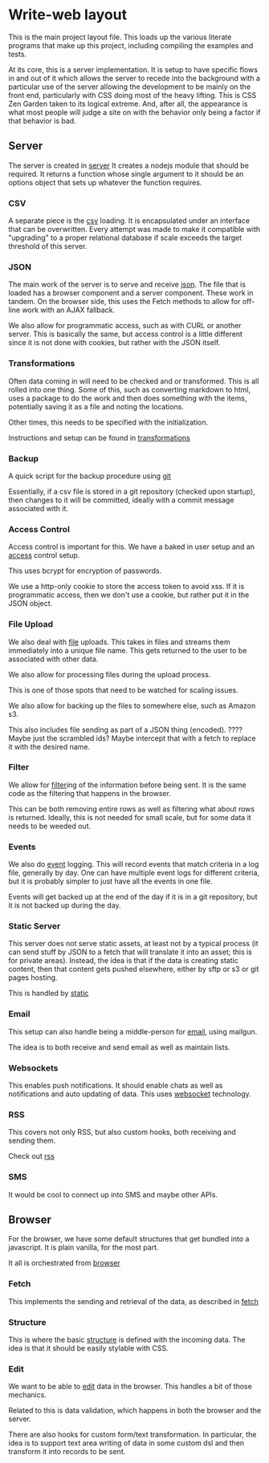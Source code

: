 # Write-web layout

This is the main project layout file. This loads up the various literate
programs that make up this project, including compiling the examples and
tests. 

At its core, this is a server implementation. It is setup to have specific
flows in and out of it which allows the server to recede into the background
with a particular use of the server allowing the development to be mainly on
the front end, particularly with CSS doing most of the heavy lifting. This is
CSS Zen Garden taken to its logical extreme. And, after all, the appearance is
what most people will judge a site on with the behavior only being a factor if
that behavior is bad. 


## Server

The server is created in [server](server.md "load:") It creates a nodejs
module that should be required. It returns a function whose single argument to
it should be an options object that sets up whatever the function requires. 


### CSV

A separate piece is the [csv](csv.md "load:") loading. It is encapsulated under an interface
that can be overwritten. Every attempt was made to make it compatible with
"upgrading" to a proper relational database if scale exceeds the target
threshold of this server.


### JSON

The main work of the server is to serve and receive [json](json.md "load:").
The file that is loaded has a browser component and a server component. These
work in tandem. On the browser side, this uses the Fetch methods to allow for
off-line work with an AJAX fallback. 


We also allow for programmatic access, such as with CURL or another server.
This is basically the same, but access control is a little different since it
is not done with cookies, but rather with the JSON itself. 


### Transformations

Often data coming in will need to be checked and or transformed. This is all
rolled into one thing. Some of this, such as converting markdown to html, uses
a package to do the work and then does something with the items, potentially
saving it as a file and noting the locations. 

Other times, this needs to be specified with the initialization. 

Instructions and setup can be found in 
[transformations](transformations.md "load:")


### Backup

A quick script for the backup procedure using [git](git.md "load:")

Essentially, if a csv file is stored in a git repository (checked upon
startup), then changes to it will be committed, ideally with a commit message
associated with it. 


### Access Control

Access control is important for this. We have a baked in user setup and an
[access](access.md "load:") control setup.

This uses bcrypt for encryption of passwords. 

We use a http-only cookie to store the access token to avoid xss. If it is
programmatic access, then we don't use a cookie, but rather put it in the JSON
object. 


### File Upload

We also deal with [file](file.md "load:") uploads. This takes in files and
streams them immediately into a unique file name. This gets returned to the
user to be associated with other data.   

We also allow for processing files during the upload process. 

This is one of those spots that need to be watched for scaling issues. 

We also allow for backing up the files to somewhere else, such as Amazon s3. 

This also includes file sending as part of a JSON thing (encoded). ???? Maybe
just the scrambled ids? Maybe intercept that with a fetch to replace it with
the desired name. 


### Filter

We allow for [filter](filter.md "load:")ing of the information before being sent. It is the same
code as the filtering that happens in the browser. 

This can be both removing entire rows as well as filtering what about rows is
returned. Ideally, this is not needed for small scale, but for some data it
needs to be weeded out. 


### Events

We also do [event](event.md "load:") logging. This will record events that
match criteria in a log file, generally by day. One can have multiple event
logs for different criteria, but it is probably simpler to just have all
the events in one file. 

Events will get backed up at the end of the day if it is in a git repository,
but it is not backed up during the day. 

### Static Server

This server does not serve static assets, at least not by a typical process
(it can send stuff by JSON to a fetch that will translate it into an asset;
this is for private areas). Instead, the idea is that if the data is creating
static content, then that content gets pushed elsewhere, either by sftp or s3
or git pages hosting. 

This is handled by [static](static.md "load:")

### Email

This setup can also handle being a middle-person for [email](email.md "load:"), using mailgun. 

The idea is to both receive and send email as well as maintain lists.  

### Websockets

This enables push notifications. It should enable chats as well as
notifications and auto updating of data. This uses [websocket](websocket.md "load:") technology.  


### RSS

This covers not only RSS, but also custom hooks, both receiving and sending
them. 

Check out [rss](rss.md "load:")


### SMS

It would be cool to connect up into SMS and maybe other APIs. 

## Browser

For the browser, we have some default structures that get bundled into a
javascript. It is plain vanilla, for the most part.

It all is orchestrated from [browser](browser.md "load:")

### Fetch

This implements the sending and retrieval of the data, as described in
[fetch](fetch.md "load:")


### Structure

This is where the basic [structure](structure.md "load:") is defined with the
incoming data. The idea is that it should be easily stylable with CSS. 

### Edit

We want to be able to [edit](edit.md "load:") data in the browser. This
handles a bit of those mechanics. 

Related to this is data validation, which happens in both the browser and the
server. 

There are also hooks for custom form/text transformation. In particular, the
idea is to support text area writing of data in some custom dsl and then
transform it into records to be sent.  


